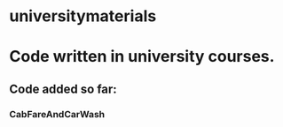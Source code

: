 # universitymaterials
<h1>Code written in university courses.</h1>  
<h2>Code added so far:</h2>  
<h3>  CabFareAndCarWash
  
  </h3>
